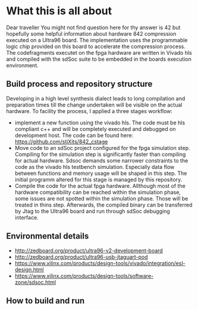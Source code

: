 # What this is all about
Dear traveller You might not find question here for thy answer is 42 but hopefully some helpful information about hardware 842 compression executed on a Ultra96 board. The implementation uses the programmable logic chip provided on this board to accelerate the compression process. The codefragments executet on the fpga hardware are written in Vivado hls and compiled with the sdSoc suite to be embedded in the boards execution environment.

## Build process and repository structure
Developing in a high level synthesis dialect leads to long compilation and preparation times till the change undertaken will be visible on the actual hardware. To facility the process, I applied a three stages workflow:
* implement a new function using the vivado hls. The code must be hls compliant c++ and will be completely executed and debugged on development host. The code can be found here: https://github.com/stiXits/842_cstage
* Move code to an sdSoc project configured for the fpga simulation step. Compiling for the simulation step is significantly faster than compiling for actual hardware. Sdsoc demands some narrower constraints to the code as the vivado hls testbench simulation. Especially data flow between functions and memory usage will be shaped in this step. The initial programm altered for this stage is managed by this repository.
* Compile the code for the actual fpga hardware. Allthough most of the hardware compatibility can be reached within the simulation phase, some issues are not spotted within the simulation phase. Those will be treated in thins step. Afterwards, the compiled binary can be transferred by Jtag to the Ultra96 board and run through sdSoc debugging interface.

## Environmental details
* http://zedboard.org/product/ultra96-v2-development-board
* http://zedboard.org/product/ultra96-usb-jtaguart-pod
* https://www.xilinx.com/products/design-tools/vivado/integration/esl-design.html
* https://www.xilinx.com/products/design-tools/software-zone/sdsoc.html
## How to build and run

